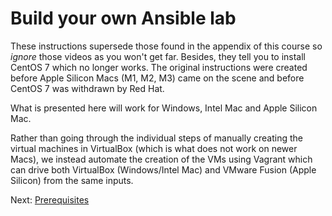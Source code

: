 # Build your own Ansible lab

These instructions supersede those found in the appendix of this course so *ignore* those videos as you won't get far. Besides, they tell you to install CentOS 7 which no longer works. The original instructions were created before Apple Silicon Macs (M1, M2, M3) came on the scene and before CentOS 7 was withdrawn by Red Hat.

What is presented here will work for Windows, Intel Mac and Apple Silicon Mac.

Rather than going through the individual steps of manually creating the virtual machines in VirtualBox (which is what does not work on newer Macs), we instead automate the creation of the VMs using Vagrant which can drive both VirtualBox (Windows/Intel Mac) and VMware Fusion (Apple Silicon) from the same inputs.

Next: [Prerequisites](./docs/01-prerequisites.md)


